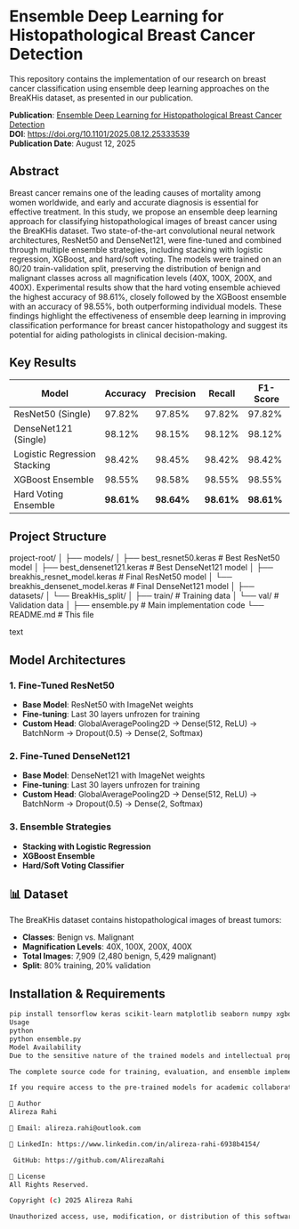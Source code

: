 # Ensemble Deep Learning for Histopathological Breast Cancer Detection

This repository contains the implementation of our research on breast cancer classification using ensemble deep learning approaches on the BreaKHis dataset, as presented in our publication.

**Publication**: [Ensemble Deep Learning for Histopathological Breast Cancer Detection](https://www.medrxiv.org/content/10.1101/2025.08.12.25333539v1)  
**DOI**: https://doi.org/10.1101/2025.08.12.25333539  
**Publication Date**: August 12, 2025

##  Abstract

Breast cancer remains one of the leading causes of mortality among women worldwide, and early and accurate diagnosis is essential for effective treatment. In this study, we propose an ensemble deep learning approach for classifying histopathological images of breast cancer using the BreaKHis dataset. Two state-of-the-art convolutional neural network architectures, ResNet50 and DenseNet121, were fine-tuned and combined through multiple ensemble strategies, including stacking with logistic regression, XGBoost, and hard/soft voting. The models were trained on an 80/20 train-validation split, preserving the distribution of benign and malignant classes across all magnification levels (40X, 100X, 200X, and 400X). Experimental results show that the hard voting ensemble achieved the highest accuracy of 98.61%, closely followed by the XGBoost ensemble with an accuracy of 98.55%, both outperforming individual models. These findings highlight the effectiveness of ensemble deep learning in improving classification performance for breast cancer histopathology and suggest its potential for aiding pathologists in clinical decision-making.

##  Key Results

| Model | Accuracy | Precision | Recall | F1-Score |
|-------|----------|-----------|--------|----------|
| ResNet50 (Single) | 97.82% | 97.85% | 97.82% | 97.82% |
| DenseNet121 (Single) | 98.12% | 98.15% | 98.12% | 98.12% |
| Logistic Regression Stacking | 98.42% | 98.45% | 98.42% | 98.42% |
| XGBoost Ensemble | 98.55% | 98.58% | 98.55% | 98.55% |
| Hard Voting Ensemble | **98.61%** | **98.64%** | **98.61%** | **98.61%** |

##  Project Structure
project-root/
│
├── models/
│ ├── best_resnet50.keras # Best ResNet50 model
│ ├── best_densenet121.keras # Best DenseNet121 model
│ ├── breakhis_resnet_model.keras # Final ResNet50 model
│ └── breakhis_densenet_model.keras # Final DenseNet121 model
│
├── datasets/
│ └── BreakHis_split/
│ ├── train/ # Training data
│ └── val/ # Validation data
│
├── ensemble.py # Main implementation code
└── README.md # This file

text

##  Model Architectures

### 1. Fine-Tuned ResNet50
- **Base Model**: ResNet50 with ImageNet weights
- **Fine-tuning**: Last 30 layers unfrozen for training
- **Custom Head**: GlobalAveragePooling2D → Dense(512, ReLU) → BatchNorm → Dropout(0.5) → Dense(2, Softmax)

### 2. Fine-Tuned DenseNet121
- **Base Model**: DenseNet121 with ImageNet weights
- **Fine-tuning**: Last 30 layers unfrozen for training
- **Custom Head**: GlobalAveragePooling2D → Dense(512, ReLU) → BatchNorm → Dropout(0.5) → Dense(2, Softmax)

### 3. Ensemble Strategies
- **Stacking with Logistic Regression**
- **XGBoost Ensemble**
- **Hard/Soft Voting Classifier**

## 📊 Dataset

The BreaKHis dataset contains histopathological images of breast tumors:
- **Classes**: Benign vs. Malignant
- **Magnification Levels**: 40X, 100X, 200X, 400X
- **Total Images**: 7,909 (2,480 benign, 5,429 malignant)
- **Split**: 80% training, 20% validation

##  Installation & Requirements

```bash
pip install tensorflow keras scikit-learn matplotlib seaborn numpy xgboost
Usage
python
python ensemble.py
Model Availability
Due to the sensitive nature of the trained models and intellectual property protection, the actual trained model files are not publicly hosted in this repository.

The complete source code for training, evaluation, and ensemble implementation is provided, allowing researchers to replicate our results exactly.

If you require access to the pre-trained models for academic collaboration or research verification, please contact me directly.

👨 Author
Alireza Rahi

📧 Email: alireza.rahi@outlook.com

💼 LinkedIn: https://www.linkedin.com/in/alireza-rahi-6938b4154/

 GitHub: https://github.com/AlirezaRahi

📄 License
All Rights Reserved.

Copyright (c) 2025 Alireza Rahi

Unauthorized access, use, modification, or distribution of this software is strictly prohibited without explicit written permission from the copyright holder.